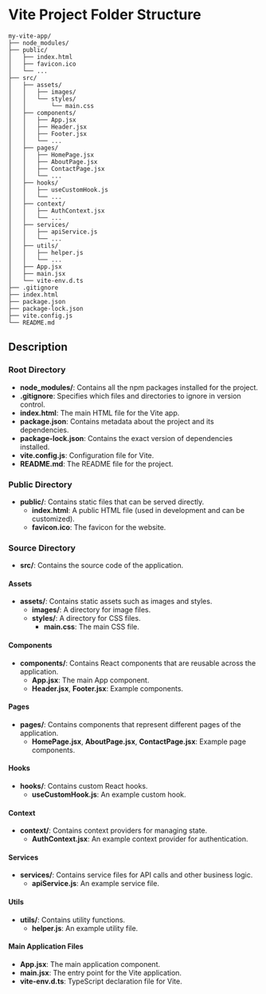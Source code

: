 # Vite Project Folder Structure

```
my-vite-app/
├── node_modules/
├── public/
│   ├── index.html
│   ├── favicon.ico
│   └── ...
├── src/
│   ├── assets/
│   │   ├── images/
│   │   └── styles/
│   │       └── main.css
│   ├── components/
│   │   ├── App.jsx
│   │   ├── Header.jsx
│   │   ├── Footer.jsx
│   │   └── ...
│   ├── pages/
│   │   ├── HomePage.jsx
│   │   ├── AboutPage.jsx
│   │   ├── ContactPage.jsx
│   │   └── ...
│   ├── hooks/
│   │   ├── useCustomHook.js
│   │   └── ...
│   ├── context/
│   │   ├── AuthContext.jsx
│   │   └── ...
│   ├── services/
│   │   ├── apiService.js
│   │   └── ...
│   ├── utils/
│   │   ├── helper.js
│   │   └── ...
│   ├── App.jsx
│   ├── main.jsx
│   └── vite-env.d.ts
├── .gitignore
├── index.html
├── package.json
├── package-lock.json
├── vite.config.js
└── README.md
```

## Description

### Root Directory
- **node_modules/**: Contains all the npm packages installed for the project.
- **.gitignore**: Specifies which files and directories to ignore in version control.
- **index.html**: The main HTML file for the Vite app.
- **package.json**: Contains metadata about the project and its dependencies.
- **package-lock.json**: Contains the exact version of dependencies installed.
- **vite.config.js**: Configuration file for Vite.
- **README.md**: The README file for the project.

### Public Directory
- **public/**: Contains static files that can be served directly.
  - **index.html**: A public HTML file (used in development and can be customized).
  - **favicon.ico**: The favicon for the website.

### Source Directory
- **src/**: Contains the source code of the application.

#### Assets
- **assets/**: Contains static assets such as images and styles.
  - **images/**: A directory for image files.
  - **styles/**: A directory for CSS files.
    - **main.css**: The main CSS file.

#### Components
- **components/**: Contains React components that are reusable across the application.
  - **App.jsx**: The main App component.
  - **Header.jsx**, **Footer.jsx**: Example components.

#### Pages
- **pages/**: Contains components that represent different pages of the application.
  - **HomePage.jsx**, **AboutPage.jsx**, **ContactPage.jsx**: Example page components.

#### Hooks
- **hooks/**: Contains custom React hooks.
  - **useCustomHook.js**: An example custom hook.

#### Context
- **context/**: Contains context providers for managing state.
  - **AuthContext.jsx**: An example context provider for authentication.

#### Services
- **services/**: Contains service files for API calls and other business logic.
  - **apiService.js**: An example service file.

#### Utils
- **utils/**: Contains utility functions.
  - **helper.js**: An example utility file.

#### Main Application Files
- **App.jsx**: The main application component.
- **main.jsx**: The entry point for the Vite application.
- **vite-env.d.ts**: TypeScript declaration file for Vite.
